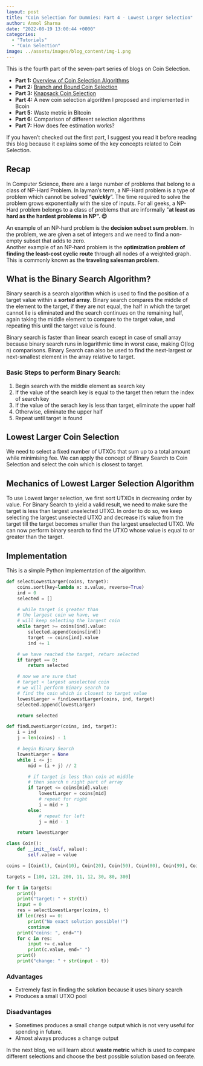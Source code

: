 ```yaml
---
layout: post
title: "Coin Selection for Dummies: Part 4 - Lowest Larger Selection"
author: Anmol Sharma
date: "2022-08-19 13:00:44 +0000"
categories:
  - "Tutorials"
  - "Coin Selection"
image: ../assets/images/blog_content/img-1.png
---
```


This is the fourth part of the seven-part series of blogs on Coin Selection.

* **Part 1:** [Overview of Coin Selection Algorithms](https://blog.summerofbitcoin.org/coin-selection-part-1/)
* **Part 2:** [Branch and Bound Coin Selection](https://blog.summerofbitcoin.org/coin-selection-for-dummies-2/)
* **Part 3:** [Knapsack Coin Selection](https://blog.summerofbitcoin.org/coin-selection-for-dummies-part-3/)
* **Part 4:** A new coin selection algorithm I proposed and implemented in Bcoin
* **Part 5:** Waste metric in Bitcoin
* **Part 6:** Comparison of different selection algorithms
* **Part 7:** How does fee estimation works?

If you haven’t checked out the first part, I suggest you read it before reading this blog because it explains some of the key concepts related to Coin Selection.

## **Recap**

In Computer Science, there are a large number of problems that belong to a class of NP-Hard Problem. In layman’s term, a NP-Hard problem is a type of problem which cannot be solved “***quickly***”. The time required to solve the problem grows exponentially with the size of inputs. For all geeks, a NP-Hard problem belongs to a class of problems that are informally "**at least as hard as the hardest problems in NP". 😉**

An example of an NP-hard problem is the **decision subset sum problem**. In the problem, we are given a set of integers and we need to find a non-empty subset that adds to zero.  
Another example of an NP-hard problem is the **optimization problem of finding the least-cost cyclic route** through all nodes of a weighted graph. This is commonly known as the **traveling salesman problem**.

## **What is the Binary Search Algorithm?**

Binary search is a search algorithm which is used to find the position of a target value within a **sorted array**. Binary search compares the middle of the element to the target, if they are not equal, the half in which the target cannot lie is eliminated and the search continues on the remaining half, again taking the middle element to compare to the target value, and repeating this until the target value is found.

Binary search is faster than linear search except in case of small array because binary search runs in logarithmic time in worst case, making O(log n) comparisons. Binary Search can also be used to find the next-largest or next-smallest element in the array relative to target.

### **Basic Steps to perform Binary Search:**

1. Begin search with the middle element as search key
2. If the value of the search key is equal to the target then return the index of search key
3. If the value of the serach key is less than target, eliminate the upper half
4. Otherwise, eliminate the upper half
5. Repeat until target is found

## **Lowest Larger Coin Selection**

We need to select a fixed number of UTXOs that sum up to a total amount while minimising fee. We can apply the concept of Binary Search to Coin Selection and select the coin which is closest to target.

## **Mechanics of Lowest Larger Selection Algorithm**

To use Lowest larger selection, we first sort UTXOs in decreasing order by value. For Binary Search to yield a valid result, we need to make sure the target is less than largest unselected UTXO. In order to do so, we keep selecting the largest unselected UTXO and decrease it’s value from the target till the target becomes smaller than the largest unselected UTXO. We can now perform binary search to find the UTXO whose value is equal to or greater than the target.

## **Implementation**

This is a simple Python Implementation of the algorithm.

```python
def selectLowestLarger(coins, target):
    coins.sort(key=lambda x: x.value, reverse=True)
    ind = 0
    selected = []

    # while target is greater than
    # the largest coin we have, we
    # will keep selecting the largest coin
    while target >= coins[ind].value:
        selected.append(coins[ind])
        target -= coins[ind].value
        ind += 1

    # we have reached the target, return selected
    if target == 0:
        return selected

    # now we are sure that
    # target < largest unselected coin
    # we will perform Binary search to
    # find the coin which is closest to target value
    lowestLarger = findLowestLarger(coins, ind, target)
    selected.append(lowestLarger)

    return selected

def findLowestLarger(coins, ind, target):
    i = ind
    j = len(coins) - 1

    # begin Binary Search
    lowestLarger = None
    while i <= j:
        mid = (i + j) // 2

        # if target is less than coin at middle
        # then search n right part of array
        if target <= coins[mid].value:
            lowestLarger = coins[mid]
            # repeat for right
            i = mid + 1
        else:
            # repeat for left
            j = mid - 1

    return lowestLarger

class Coin():
    def __init__(self, value):
        self.value = value

coins = [Coin(1), Coin(10), Coin(20), Coin(50), Coin(80), Coin(99), Coin(100)]

targets = [100, 121, 200, 11, 12, 30, 80, 300]

for t in targets:
    print()
    print("target: " + str(t))
    input = 0
    res = selectLowestLarger(coins, t)
    if len(res) == 0:
        print("No exact solution possible!!")
        continue
    print("coins: ", end="")
    for c in res:
        input += c.value
        print(c.value, end=" ")
    print()
    print("change: " + str(input - t))
```

### **Advantages**

* Extremely fast in finding the solution because it uses binary search
* Produces a small UTXO pool

### **Disadvantages**

* Sometimes produces a small change output which is not very useful for spending in future.
* Almost always produces a change output

In the next blog, we will learn about **waste metric** which is used to compare different selections and choose the best possible solution based on feerate.
